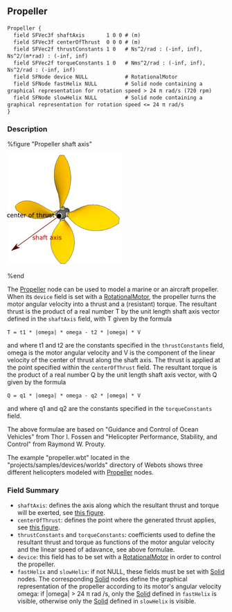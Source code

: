 ## Propeller

```
Propeller {
  field SFVec3f shaftAxis       1 0 0 # (m)
  field SFVec3f centerOfThrust  0 0 0 # (m)
  field SFVec2f thrustConstants 1 0   # Ns^2/rad : (-inf, inf), Ns^2/(m*rad) : (-inf, inf)
  field SFVec2f torqueConstants 1 0   # Nms^2/rad : (-inf, inf), Ns^2/rad : (-inf, inf)
  field SFNode device NULL            # RotationalMotor
  field SFNode fastHelix NULL         # Solid node containing a graphical representation for rotation speed > 24 π rad/s (720 rpm)
  field SFNode slowHelix NULL         # Solid node containing a graphical representation for rotation speed <= 24 π rad/s
}
```

### Description

%figure "Propeller shaft axis"

![propeller.png](images/propeller.png)

%end

The [Propeller](#propeller) node can be used to model a marine or an aircraft
propeller. When its `device` field is set with a
[RotationalMotor](rotationalmotor.md#rotationalmotor), the propeller turns the
motor angular velocity into a thrust and a (resistant) torque. The resultant
thrust is the product of a real number T by the unit length shaft axis vector
defined in the `shaftAxis` field, with T given by the formula

```
T = t1 * |omega| * omega - t2 * |omega| * V
```

and where t1 and t2 are the constants specified in the `thrustConstants` field,
omega is the motor angular velocity and V is the component of the linear
velocity of the center of thrust along the shaft axis. The thrust is applied at
the point specified within the `centerOfThrust` field.  The resultant torque is
the product of a real number Q by the unit length shaft axis vector, with Q
given by the formula

```
Q = q1 * |omega| * omega - q2 * |omega| * V
```

and where q1 and q2 are the constants specified in the `torqueConstants` field.

The above formulae are based on "Guidance and Control of Ocean Vehicles" from
Thor I. Fossen and "Helicopter Performance, Stability, and Control" from Raymond
W. Prouty.

The example "propeller.wbt" located in the "projects/samples/devices/worlds"
directory of Webots shows three different helicopters modeled with
[Propeller](#propeller) nodes.

### Field Summary

- `shaftAxis`: defines the axis along which the resultant thrust and torque will
be exerted, see [this figure](#propeller-shaft-axis).
- `centerOfThrust`: defines the point where the generated thrust applies, see
[this figure](#propeller-shaft-axis).
- `thrustConstants` and `torqueConstants`: coefficients used to define the
resultant thrust and torque as functions of the motor angular velocity and the
linear speed of adavance, see above formulae.
- `device`: this field has to be set with a
[RotationalMotor](rotationalmotor.md#rotationalmotor) in order to control the
propeller.
- `fastHelix` and `slowHelix`: if not NULL, these fields must be set with
[Solid](solid.md#solid) nodes. The corresponding [Solid](solid.md#solid) nodes
define the graphical representation of the propeller according to its motor's
angular velocity omega: if |omega| > 24 π rad /s, only the
[Solid](solid.md#solid) defined in `fastHelix` is visible, otherwise only the
[Solid](solid.md#solid) defined in `slowHelix` is visible.

